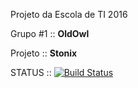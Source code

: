 Projeto da Escola de TI 2016

Grupo #1 :: **OldOwl**

Projeto :: **Stonix**

STATUS :: [![Build Status](https://travis-ci.org/OpenOldOwl/stonix.svg?branch=master)](https://travis-ci.org/OpenOldOwl/stonix)